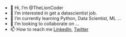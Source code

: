 - 👋 Hi, I’m @TheLionCoder
- 👀 I’m interested in get a datascientist job.
- 🌱 I’m currently learning Python, Data Scientist, ML ...
- 💞️ I’m looking to collaborate on ...
- 📫 How to reach me [LinkedIn](https://www.linkedin.com/in/ever-orlando-reyes-ruiz-4654b9146/), [Twitter](https://twitter.com/TheLionCoder)

<!---
TheLionCoder/TheLionCoder is a ✨ special ✨ repository because its `README.md` (this file) appears on your GitHub profile.
You can click the Preview link to take a look at your changes.
--->
